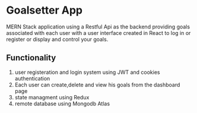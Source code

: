 # Goalsetter App

MERN Stack application using a Restful Api as the backend providing goals associated with each user with a user interface created in React to log in or register or display and control your goals.

## Functionality

1. user registeration and login system using JWT and cookies authentication
2. Each user can create,delete and view his goals from the dashboard page
3. state managment using Redux
4. remote database using Mongodb Atlas
